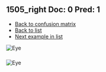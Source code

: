 ## 1505_right Doc: 0 Pred: 1
- [Back to confusion matrix](https://github.com/juliandewit/kaggle_retinopathy/blob/master/matrix.md)
- [Back to list](https://github.com/juliandewit/kaggle_retinopathy/blob/master/lists/01/list.md)
- [Next example in list](https://github.com/juliandewit/kaggle_retinopathy/blob/master/lists/01/15/1506_left.md)

![Eye](https://retinopaty.blob.core.windows.net/size1024/1505_right_0.jpeg)

### 

![Eye]()

